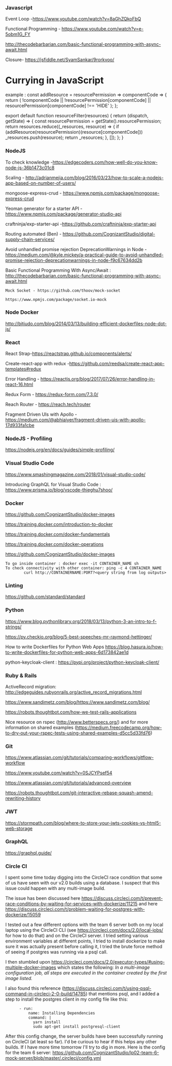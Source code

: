 ### Javascript
Event Loop -https://www.youtube.com/watch?v=8aGhZQkoFbQ

Functional Programming - https://www.youtube.com/watch?v=e-5obm1G_FY

http://thecodebarbarian.com/basic-functional-programming-with-async-await.html

Closure- https://jsfiddle.net/SyamSankar/9rorkvoo/

Currying in JavaScript
=====================
example :
const addResource = resourcePermission => componentCode => {
  return (
    !componentCode ||
    !resourcePermission[componentCode] ||
    resourcePermission[componentCode] !== 'HIDE'
  );
};

export default function resourceFilter(resources) {
  return (dispatch, getState) => {
    const resourcePermission = getState().resourcePermission;
    return resources.reduce((_resources, resource) => {
      if (addResource(resourcePermission)(resource[componentCode]))
        _resources.push(resource);
      return _resources;
    }, []);
  };
}



### NodeJS

To check knowledge -https://edgecoders.com/how-well-do-you-know-node-js-36b1473c01c8

Scaling - http://adrianmejia.com/blog/2016/03/23/how-to-scale-a-nodejs-app-based-on-number-of-users/

mongoose-express-crud - https://www.npmjs.com/package/mongoose-express-crud

Yeoman generator for a starter API -https://www.npmjs.com/package/generator-studio-api

craftninja/exp-starter-api -https://github.com/craftninja/exp-starter-api

Routing automated (Ben) - https://github.com/CognizantStudio/digital-supply-chain-services/

Avoid unhandled promise rejection DeprecationWarnings in Node - https://medium.com/@kyle.mickey/a-practical-guide-to-avoid-unhandled-promise-rejection-deprecationwarnings-in-node-f9c67634dd2b

Basic Functional Programming With Async/Await : http://thecodebarbarian.com/basic-functional-programming-with-async-await.html


```
Mock Socket - https://github.com/thoov/mock-socket

https://www.npmjs.com/package/socket.io-mock

```


### Node Docker

http://bitjudo.com/blog/2014/03/13/building-efficient-dockerfiles-node-dot-js/


### React

React Strap-https://reactstrap.github.io/components/alerts/

Create-react-app with redux -https://github.com/reedsa/create-react-app-templates#redux

Error Handling - https://reactjs.org/blog/2017/07/26/error-handling-in-react-16.html

Redux Form - https://redux-form.com/7.3.0/

Reach Router - https://reach.tech/router

Fragment Driven UIs with Apollo - https://medium.com/@abhiaiyer/fragment-driven-uis-with-apollo-17d933fa1cbe

### NodeJS - Profiling

https://nodejs.org/en/docs/guides/simple-profiling/

### Visual Studio Code

https://www.smashingmagazine.com/2018/01/visual-studio-code/

Introducing GraphQL for Visual Studio Code : https://www.prisma.io/blog/vscode-thieghu7shoo/


### Docker

https://github.com/CognizantStudio/docker-images

https://training.docker.com/introduction-to-docker

https://training.docker.com/docker-fundamentals

https://training.docker.com/docker-operations

https://github.com/CognizantStudio/docker-images

```
To go inside container : docker exec -it CONTAINER_NAME sh
To check connectivity with other container: ping -c 4 CONTAINER_NAME
        curl http://CONTAINERNAME:PORT?<query string from log outputs>
```

### Linting


https://github.com/standard/standard


### Python
https://www.blog.pythonlibrary.org/2018/03/13/python-3-an-intro-to-f-strings/

https://py.checkio.org/blog/5-best-speeches-mr-raymond-hettinger/

How to write Dockerfiles for Python Web Apps https://blog.hasura.io/how-to-write-dockerfiles-for-python-web-apps-6d173842ae1d

python-keycloak-client : https://pypi.org/project/python-keycloak-client/

### Ruby & Rails

ActiveRecord migration: http://edgeguides.rubyonrails.org/active_record_migrations.html

https://www.sandimetz.com/blog/https://www.sandimetz.com/blog/

https://robots.thoughtbot.com/how-we-test-rails-applications

Nice resource on rspec (http://www.betterspecs.org/) and for more information on shared examples (https://medium.freecodecamp.org/how-to-dry-out-your-rspec-tests-using-shared-examples-d5cc5d33fd76)

### Git
https://www.atlassian.com/git/tutorials/comparing-workflows/gitflow-workflow

https://www.youtube.com/watch?v=0SJCYPsef54

https://www.atlassian.com/git/tutorials/advanced-overview

https://robots.thoughtbot.com/git-interactive-rebase-squash-amend-rewriting-history

### JWT
https://stormpath.com/blog/where-to-store-your-jwts-cookies-vs-html5-web-storage

### GraphQL
https://graphql.guide/

### Circle CI
I spent some time today digging into the CircleCI race condition that some of us have seen with our v2.0 builds using a database. I suspect that this issue could happen with any multi-image build.

The issue has been discussed here https://discuss.circleci.com/t/prevent-race-conditions-by-waiting-for-services-with-dockerize/11215 and here https://discuss.circleci.com/t/problem-waiting-for-postgres-with-dockerize/15059

I tested out a few different options with the team 6 server both on my local laptop using the CircleCI CLI (see https://circleci.com/docs/2.0/local-jobs/ for how to do that) and on the CircleCI server. I tried setting various environment variables at different points, I tried to install dockerize to make sure it was actually present before calling it, I tried the brute force method of seeing if postgres was running via a psql call.

I then stumbled upon https://circleci.com/docs/2.0/executor-types/#using-multiple-docker-images which states the following: *In a multi-image configuration job, all steps are executed in the container created by the first image listed.*

I also found this reference (https://discuss.circleci.com/t/using-psql-command-in-circleci-2-0-build/14785) that mentions psql, and I added a step to install the postgres client in my config file like this:

```      - run: dockerize -wait tcp://localhost:5432 -timeout 1m
      - run:
          name: Installing Dependencies
          command: |
            yarn install
            sudo apt-get install postgresql-client
```


After this config change, the server builds have been successfully running on CircleCI (at least so far). I'd be curious to hear if this helps any other builds. If I have more time tomorrow I'll try to dig in more. Here is the config for the team 6 server: https://github.com/CognizantStudio/lp02-team-6-mock-server/blob/master/.circleci/config.yml

